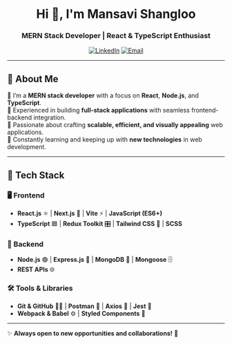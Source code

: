<h1 align="center">Hi 👋, I'm Mansavi Shangloo</h1>
<h3 align="center">MERN Stack Developer | React & TypeScript Enthusiast</h3>

<p align="center">
  <a href="https://linkedin.com/in/mansavi-shangloo" target="_blank"><img alt="LinkedIn" src="https://img.shields.io/badge/LinkedIn-Mansavi_Shangloo-blue?style=flat&logo=linkedin&logoColor=white" /></a>
  <a href="mailto:shangloomansavi@gmail.com" target="_blank"><img alt="Email" src="https://img.shields.io/badge/Email-shangloomansavi@gmail.com-blue?style=flat&logo=gmail&logoColor=white" /></a>
</p>

---

## 📌 About Me  
🔹 I’m a **MERN stack developer** with a focus on **React**, **Node.js**, and **TypeScript**.  
🔹 Experienced in building **full-stack applications** with seamless frontend-backend integration.  
🔹 Passionate about crafting **scalable, efficient, and visually appealing** web applications.  
🔹 Constantly learning and keeping up with **new technologies** in web development.  

---

## 🚀 Tech Stack  

### 🖥️ Frontend  
- **React.js** ⚛️ | **Next.js** 🚀 | **Vite** ⚡ | **JavaScript (ES6+)**  
- **TypeScript** 🟦 | **Redux Toolkit** 🎛️ | **Tailwind CSS** 🎨 | **SCSS**  

### 🔗 Backend  
- **Node.js** 🟢 | **Express.js** 🚏 | **MongoDB** 🍃 | **Mongoose** 🗄️  
- **REST APIs** 🌐

### 🛠️ Tools & Libraries  
- **Git & GitHub** 🧑‍💻 | **Postman** 📮 | **Axios** 📡 | **Jest** 🧪  
- **Webpack & Babel** ⚙️ | **Styled Components** 💅  

---

✨ **Always open to new opportunities and collaborations!** 🚀  
